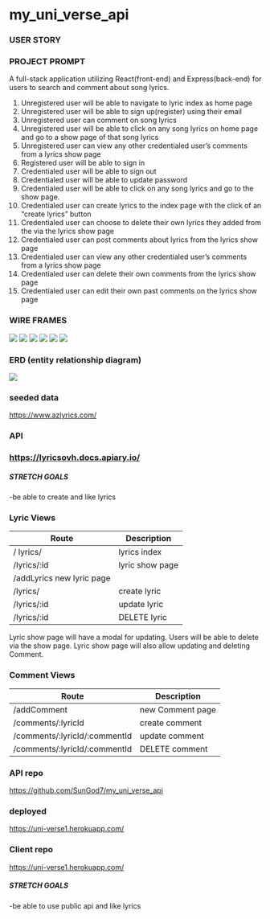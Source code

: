 # my_uni_verse_api

### USER STORY

### PROJECT PROMPT
A full-stack application utilizing React(front-end) and Express(back-end) for users to search and comment about song lyrics. 


1. Unregistered user will be able to navigate to lyric index  as home page
2. Unregistered user will be able to sign up(register) using their email
3. Unregistered user can comment on song lyrics
4. Unregistered user will be able to click on any song lyrics on home page and go to a show page of that song lyrics
5. Unregistered user can view any other credentialed user’s comments from a lyrics show page
6. Registered user will be able to sign in
7. Credentialed user will be able to sign out
8.  Credentialed user will be able to update password
9.  Credentialed user will be able to click on any song lyrics and go to the show page.
10. Credentialed user can create lyrics to the index page with the click of an “create lyrics” button
11. Credentialed user can choose to delete their own lyrics they added from the via the lyrics show page
12. Credentialed user can post comments about lyrics from the lyrics show page
13. Credentialed user can view any other credentialed user’s comments from a lyrics show page
14. Credentialed user can delete their own comments from the lyrics show page
15. Credentialed user can edit their own past comments on the lyrics show page


### WIRE FRAMES

![](IMG-0706.jpg)
![](IMG-0705.jpg)
![](IMG-0704.jpg)
![](IMG-0708.jpg)
![](IMG-0710.jpg)
![](IMG-0711.jpg)

### ERD (entity relationship diagram)
![](IMG-0712.jpg)
### seeded data
https://www.azlyrics.com/
### API
### https://lyricsovh.docs.apiary.io/

##### STRETCH GOALS
-be able to create and like lyrics

### Lyric Views

| Route | Description |
| ----- | ----------- |
| / lyrics/    | lyrics index  |
| /lyrics/:id | lyric show page |
| /addLyrics	new lyric page
| /lyrics/ | create lyric |
| /lyrics/:id | update lyric |
| /lyrics/:id | DELETE lyric |
Lyric show page will have a modal for updating.
Users will be able to delete via the show page.
Lyric show page will also allow updating and deleting Comment.

### Comment Views

| Route | Description |
| ----- | ----------- |
| /addComment |	new Comment page
| /comments/:lyricId| create comment |
| /comments/:lyricId/:commentId | update comment |
| /comments/:lyricId/:commentId | DELETE comment |
### API repo
https://github.com/SunGod7/my_uni_verse_api
### deployed
https://uni-verse1.herokuapp.com/
### Client repo 
https://uni-verse1.herokuapp.com/
##### STRETCH GOALS
-be able to use public api and like lyrics
